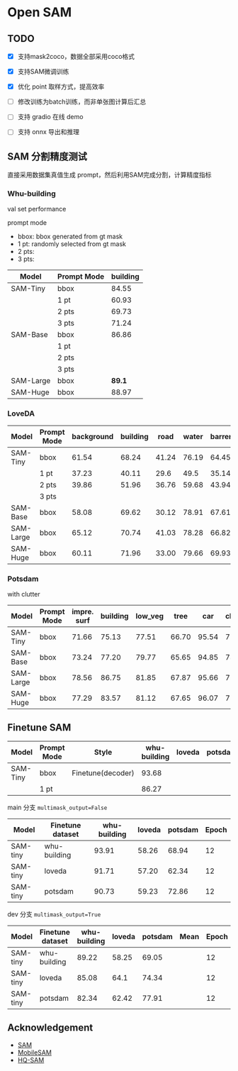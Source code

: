 # Open SAM


## TODO

- [x] 支持mask2coco，数据全部采用coco格式
- [x] 支持SAM微调训练
- [x] 优化 point 取样方式，提高效率
- [ ] 修改训练为batch训练，而非单张图计算后汇总
- [ ] 支持 gradio 在线 demo
- [ ] 支持 onnx 导出和推理



## SAM 分割精度测试

直接采用数据集真值生成 prompt，然后利用SAM完成分割，计算精度指标

### Whu-building 

val set performance

prompt mode

- bbox: bbox generated from gt mask
- 1 pt: randomly selected from gt mask
- 2 pts:
- 3 pts: 


| Model     | Prompt Mode | building |
| --------- | ----------- | -------- |
| SAM-Tiny  | bbox        | 84.55    |
|           | 1 pt        | 60.93    |
|           | 2 pts       | 69.73    |
|           | 3 pts       | 71.24    |
| SAM-Base  | bbox        | 86.86    |
|           | 1 pt        |          |
|           | 2 pts       |          |
|           | 3 pts       |          |
| SAM-Large | bbox        | **89.1** |
| SAM-Huge  | bbox        | 88.97    |



### LoveDA

| Model     | Prompt Mode | background | building | road  | water | barren | forest | agricultural | mIoU      |
| --------- | ----------- | ---------- | -------- | ----- | ----- | ------ | ------ | ------------ | --------- |
| SAM-Tiny  | bbox        | 61.54      | 68.24    | 41.24 | 76.19 | 64.45  | 55.96  | 73.2         | 62.97     |
|           | 1 pt        | 37.23      | 40.11    | 29.6  | 49.5  | 35.14  | 28.67  | 26.14        | 35.2      |
|           | 2 pts       | 39.86      | 51.96    | 36.76 | 59.68 | 43.94  | 33.51  | 49.4         | 45.02     |
|           | 3 pts       |            |          |       |       |        |        |              |           |
| SAM-Base  | bbox        | 58.08      | 69.62    | 30.12 | 78.91 | 67.61  | 58.94  | 77.11        | 62.91     |
| SAM-Large | bbox        | 65.12      | 70.74    | 41.03 | 78.28 | 66.82  | 59.27  | 78.93        | **65.74** |
| SAM-Huge  | bbox        | 60.11      | 71.96    | 33.00 | 79.66 | 69.93  | 60.20  | 80.67        | 65.08     |



### Potsdam

with clutter

| Model     | Prompt Mode | impre. surf | building | low_veg | tree  | car   | clutter | mIoU      |
| --------- | ----------- | ----------- | -------- | ------- | ----- | ----- | ------- | --------- |
| SAM-Tiny  | bbox        | 71.66       | 75.13    | 77.51   | 66.70 | 95.54 | 71.30   | 76.31     |
| SAM-Base  | bbox        | 73.24       | 77.20    | 79.77   | 65.65 | 94.85 | 73.14   | 77.31     |
| SAM-Large | bbox        | 78.56       | 86.75    | 81.85   | 67.87 | 95.66 | 75.67   | **81.00** |
| SAM-Huge  | bbox        | 77.29       | 83.57    | 81.12   | 67.65 | 96.07 | 75.33   | 80.17     |


## Finetune SAM


| Model    | Prompt Mode | Style             | whu-building | loveda | potsdam | Epoch |
| -------- | ----------- | ----------------- | ------------ | ------ | ------- | ----- |
| SAM-Tiny | bbox        | Finetune(decoder) | 93.68        |        |         |       |
|          | 1 pt        |                   | 86.27        |        |         |       |


main 分支 `multimask_output=False`

| Model    | Finetune dataset | whu-building | loveda | potsdam | Epoch |
| -------- | ---------------- | ------------ | ------ | ------- | ----- |
| SAM-tiny | whu-building     | 93.91        | 58.26  | 68.94   | 12    |
| SAM-tiny | loveda           | 91.71        | 57.20  | 62.34   | 12    |
| SAM-tiny | potsdam          | 90.73        | 59.23  | 72.86   | 12    |


dev 分支 `multimask_output=True`

| Model    | Finetune dataset | whu-building | loveda | potsdam | Mean | Epoch |
| -------- | ---------------- | ------------ | ------ | ------- | ---- | ----- |
| SAM-tiny | whu-building     | 89.22        | 58.25  | 69.05   |      | 12    |
| SAM-tiny | loveda           | 85.08        | 64.1   | 74.34   |      | 12    |
| SAM-tiny | potsdam          | 82.34        | 62.42  | 77.91   |      | 12    |



## Acknowledgement

- [SAM](https://github.com/facebookresearch/segment-anything)
- [MobileSAM](https://github.com/ChaoningZhang/MobileSAM)
- [HQ-SAM](https://github.com/SysCV/sam-hq/tree/main)
